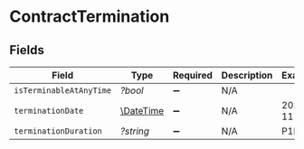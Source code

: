 # ContractTermination


## Fields

| Field                                                         | Type                                                          | Required                                                      | Description                                                   | Example                                                       |
| ------------------------------------------------------------- | ------------------------------------------------------------- | ------------------------------------------------------------- | ------------------------------------------------------------- | ------------------------------------------------------------- |
| `isTerminableAtAnyTime`                                       | *?bool*                                                       | :heavy_minus_sign:                                            | N/A                                                           |                                                               |
| `terminationDate`                                             | [\DateTime](https://www.php.net/manual/en/class.datetime.php) | :heavy_minus_sign:                                            | N/A                                                           | 2021-11-30                                                    |
| `terminationDuration`                                         | *?string*                                                     | :heavy_minus_sign:                                            | N/A                                                           | P1M                                                           |